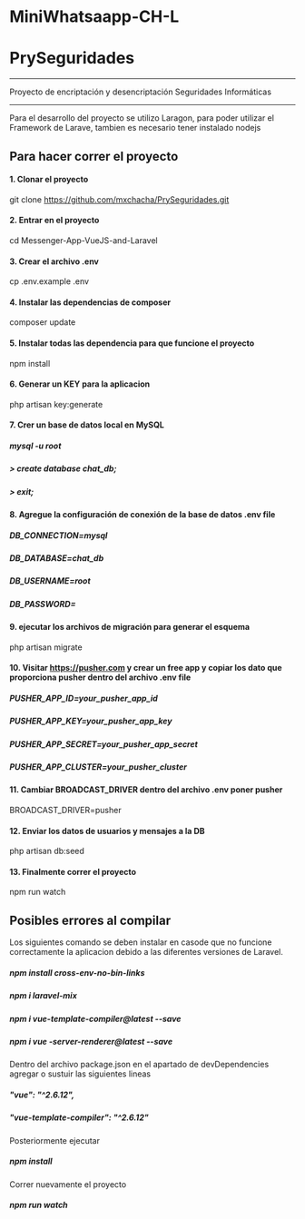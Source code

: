 # MiniWhatsaapp-CH-L

# PrySeguridades
***
Proyecto de encriptación y desencriptación Seguridades Informáticas
****
Para el desarrollo del proyecto se utilizo Laragon, para poder utilizar el Framework de Larave, tambien es necesario tener instalado nodejs

## Para hacer correr el proyecto
#### 1. Clonar el proyecto
git clone https://github.com/mxchacha/PrySeguridades.git

#### 2. Entrar en el proyecto
cd Messenger-App-VueJS-and-Laravel

#### 3. Crear el archivo .env 
cp .env.example .env

#### 4. Instalar las dependencias de  composer 
composer update

#### 5. Instalar todas las dependencia para que funcione el proyecto
npm install

#### 6. Generar un KEY para la aplicacion 
php artisan key:generate

#### 7. Crer un base de datos local en MySQL
##### mysql -u root

##### > create database chat_db;
##### > exit;

#### 8. Agregue la configuración de conexión de la base de datos .env file
##### DB_CONNECTION=mysql
##### DB_DATABASE=chat_db
##### DB_USERNAME=root
##### DB_PASSWORD=

#### 9. ejecutar los archivos de migración para generar el esquema
php artisan migrate

#### 10. Visitar https://pusher.com y crear un free app y copiar los dato que proporciona pusher dentro del archivo .env file
##### PUSHER_APP_ID=your_pusher_app_id
##### PUSHER_APP_KEY=your_pusher_app_key
##### PUSHER_APP_SECRET=your_pusher_app_secret
##### PUSHER_APP_CLUSTER=your_pusher_cluster


#### 11. Cambiar BROADCAST_DRIVER dentro del archivo .env poner  pusher
BROADCAST_DRIVER=pusher

#### 12. Enviar los datos de usuarios y mensajes a la DB
php artisan db:seed

#### 13. Finalmente correr el proyecto
npm run watch



## Posibles errores al compilar
Los siguientes comando se deben instalar  en casode que no funcione correctamente la aplicacion debido a las diferentes versiones de Laravel.
##### npm install cross-env-no-bin-links
##### npm i laravel-mix
##### npm i vue-template-compiler@latest --save
##### npm i vue -server-renderer@latest --save

Dentro del archivo package.json en el apartado de devDependencies agregar o sustuir las siguientes lineas
##### "vue": "^2.6.12",
##### "vue-template-compiler": "^2.6.12"

Posteriormente ejecutar 
##### npm install
Correr nuevamente el proyecto
##### npm run watch

